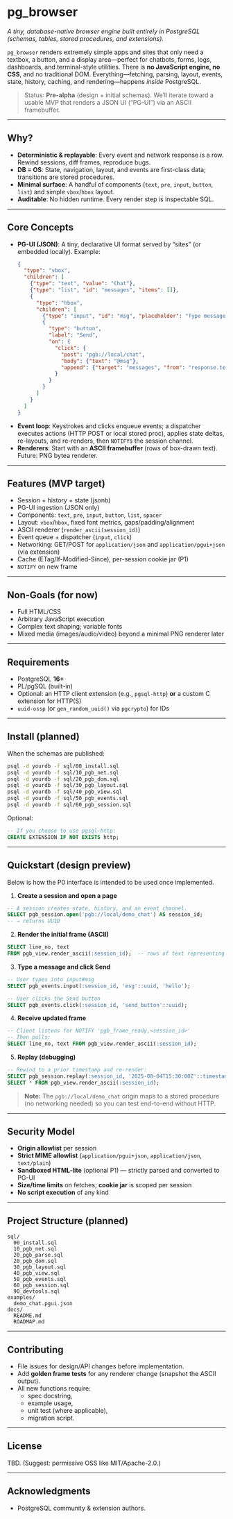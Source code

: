 # pg_browser

*A tiny, database-native browser engine built entirely in PostgreSQL (schemas, tables, stored procedures, and extensions).*

`pg_browser` renders extremely simple apps and sites that only need a textbox, a button, and a display area—perfect for chatbots, forms, logs, dashboards, and terminal-style utilities. There is **no JavaScript engine, no CSS**, and no traditional DOM. Everything—fetching, parsing, layout, events, state, history, caching, and rendering—happens *inside* PostgreSQL.

> Status: **Pre-alpha** (design + initial schemas). We’ll iterate toward a usable MVP that renders a JSON UI (“PG-UI”) via an ASCII framebuffer.

---

## Why?

- **Deterministic & replayable**: Every event and network response is a row. Rewind sessions, diff frames, reproduce bugs.
- **DB = OS**: State, navigation, layout, and events are first-class data; transitions are stored procedures.
- **Minimal surface**: A handful of components (`text`, `pre`, `input`, `button`, `list`) and simple `vbox`/`hbox` layout.
- **Auditable**: No hidden runtime. Every render step is inspectable SQL.

---

## Core Concepts

- **PG-UI (JSON)**: A tiny, declarative UI format served by “sites” (or embedded locally). Example:
  ```json
  {
    "type": "vbox",
    "children": [
      {"type": "text", "value": "Chat"},
      {"type": "list", "id": "messages", "items": []},
      {
        "type": "hbox",
        "children": [
          {"type": "input", "id": "msg", "placeholder": "Type message…"},
          {
            "type": "button",
            "label": "Send",
            "on": {
              "click": {
                "post": "pgb://local/chat",
                "body": {"text": "@msg"},
                "append": {"target": "messages", "from": "response.text"}
              }
            }
          }
        ]
      }
    ]
  }
  ```
- **Event loop**: Keystrokes and clicks enqueue events; a dispatcher executes actions (HTTP POST or local stored proc), applies state deltas, re-layouts, and re-renders, then `NOTIFY`s the session channel.
- **Renderers**: Start with an **ASCII framebuffer** (rows of box-drawn text). Future: PNG bytea renderer.

---

## Features (MVP target)

- Session + history + state (jsonb)
- PG-UI ingestion (JSON only)
- Components: `text`, `pre`, `input`, `button`, `list`, `spacer`
- Layout: `vbox`/`hbox`, fixed font metrics, gaps/padding/alignment
- ASCII renderer (`render_ascii(session_id)`)
- Event queue + dispatcher (`input`, `click`)
- Networking: GET/POST for `application/json` and `application/pgui+json` (via extension)
- Cache (ETag/If-Modified-Since), per-session cookie jar (P1)
- `NOTIFY` on new frame

---

## Non-Goals (for now)

- Full HTML/CSS
- Arbitrary JavaScript execution
- Complex text shaping; variable fonts
- Mixed media (images/audio/video) beyond a minimal PNG renderer later

---

## Requirements

- PostgreSQL **16+**
- PL/pgSQL (built-in)
- Optional: an HTTP client extension (e.g., `pgsql-http`) **or** a custom C extension for HTTP(S)
- `uuid-ossp` (or `gen_random_uuid()` via `pgcrypto`) for IDs

---

## Install (planned)

When the schemas are published:

```bash
psql -d yourdb -f sql/00_install.sql
psql -d yourdb -f sql/10_pgb_net.sql
psql -d yourdb -f sql/20_pgb_dom.sql
psql -d yourdb -f sql/30_pgb_layout.sql
psql -d yourdb -f sql/40_pgb_view.sql
psql -d yourdb -f sql/50_pgb_events.sql
psql -d yourdb -f sql/60_pgb_session.sql
```

Optional:

```sql
-- If you choose to use pgsql-http:
CREATE EXTENSION IF NOT EXISTS http;
```

---

## Quickstart (design preview)

Below is how the P0 interface is intended to be used once implemented.

1) **Create a session and open a page**

```sql
-- A session creates state, history, and an event channel.
SELECT pgb_session.open('pgb://local/demo_chat') AS session_id;
-- → returns UUID
```

2) **Render the initial frame (ASCII)**

```sql
SELECT line_no, text
FROM pgb_view.render_ascii(:session_id);  -- rows of text representing the UI
```

3) **Type a message and click Send**

```sql
-- User types into input#msg
SELECT pgb_events.input(:session_id, 'msg'::uuid, 'hello');

-- User clicks the Send button
SELECT pgb_events.click(:session_id, 'send_button'::uuid);
```

4) **Receive updated frame**

```sql
-- Client listens for NOTIFY 'pgb_frame_ready,<session_id>'
-- Then pulls:
SELECT line_no, text FROM pgb_view.render_ascii(:session_id);
```

5) **Replay (debugging)**

```sql
-- Rewind to a prior timestamp and re-render:
SELECT pgb_session.replay(:session_id, '2025-08-04T15:30:00Z'::timestamptz);
SELECT * FROM pgb_view.render_ascii(:session_id);
```

> **Note:** The `pgb://local/demo_chat` origin maps to a stored procedure (no networking needed) so you can test end-to-end without HTTP.

---

## Security Model

- **Origin allowlist** per session
- **Strict MIME allowlist** (`application/pgui+json`, `application/json`, `text/plain`)
- **Sandboxed HTML-lite** (optional P1) — strictly parsed and converted to PG-UI
- **Size/time limits** on fetches; **cookie jar** is scoped per session
- **No script execution** of any kind

---

## Project Structure (planned)

```
sql/
  00_install.sql
  10_pgb_net.sql
  20_pgb_parse.sql
  20_pgb_dom.sql
  30_pgb_layout.sql
  40_pgb_view.sql
  50_pgb_events.sql
  60_pgb_session.sql
  90_devtools.sql
examples/
  demo_chat.pgui.json
docs/
  README.md
  ROADMAP.md
```

---

## Contributing

- File issues for design/API changes before implementation.
- Add **golden frame tests** for any renderer change (snapshot the ASCII output).
- All new functions require:
  - spec docstring,
  - example usage,
  - unit test (where applicable),
  - migration script.

---

## License

TBD. (Suggest: permissive OSS like MIT/Apache-2.0.)

---

## Acknowledgments

- PostgreSQL community & extension authors.
